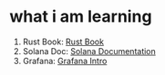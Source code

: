 # what i am learning

1. Rust Book: [Rust Book](https://doc.rust-lang.org/book/)  
2. Solana Doc: [Solana Documentation](https://solana.com/doc)
3. Grafana:  [Grafana Intro](http://youtube.com/watch?v=7z5FwdfL7v4)